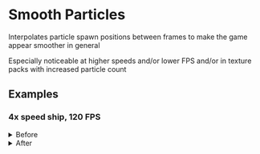 # Smooth Particles
Interpolates particle spawn positions between frames to make the game appear smoother in general

Especially noticeable at higher speeds and/or lower FPS and/or in texture packs with increased particle count

## Examples
### 4x speed ship, 120 FPS
<details>
 <summary>Before</summary>
 
 ![Before](screenshots/before.png)
</details>
<details>
 <summary>After</summary>
 
 ![After](screenshots/after.png)
</details>
